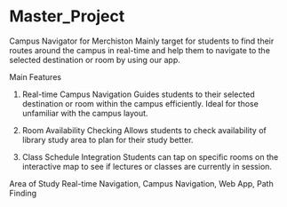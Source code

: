 # Master_Project

Campus Navigator for Merchiston
Mainly target for students to find their routes around the campus in real-time and help them to navigate to the selected destination or room by using our app.

Main Features
1. Real-time Campus Navigation 
    Guides students to their selected destination or room within the campus efficiently. Ideal for those unfamiliar with the campus layout.

2. Room Availability Checking
    Allows students to check availability of library study area to plan for their study better.

3. Class Schedule Integration
    Students can tap on specific rooms on the interactive map to see if lectures or classes are currently in session.

Area of Study
Real-time Navigation, Campus Navigation, Web App, Path Finding
